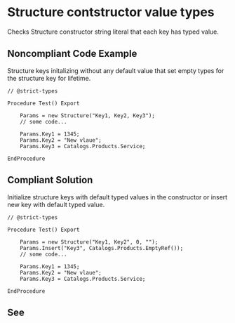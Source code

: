 # Structure contstructor value types

Checks Structure constructor string literal that each key has typed value.

## Noncompliant Code Example

Structure keys initalizing without any default value that set empty types for the structure key for lifetime.

```bsl
// @strict-types

Procedure Test() Export
	
	Params = new Structure("Key1, Key2, Key3");
	// some code...
	
	Params.Key1 = 1345;
	Params.Key2 = "New vlaue";
	Params.Key3 = Catalogs.Products.Service;
	
EndProcedure
```

## Compliant Solution

Initialize structure keys with default typed values in the constructor or insert new key with default typed value.

```bsl
// @strict-types

Procedure Test() Export
	
	Params = new Structure("Key1, Key2", 0, "");
	Params.Insert("Key3", Catalogs.Products.EmptyRef());
	// some code...
	
	Params.Key1 = 1345;
	Params.Key2 = "New vlaue";
	Params.Key3 = Catalogs.Products.Service;
	
EndProcedure
```

## See

